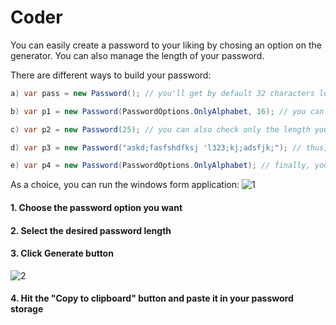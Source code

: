 # Coder

You can easily create a password to your liking by chosing an option on the generator. You can also manage the length of your password. 

There are different ways to build your password:
```cs
a) var pass = new Password(); // you'll get by default 32 characters long password with at least one digit and at least one special                                          character 

b) var p1 = new Password(PasswordOptions.OnlyAlphabet, 16); // you can chose both the password option you wish and your desired length

c) var p2 = new Password(25); // you can also check only the length you want and the programm will generate a password with at least one                                    digit and at least one special character

d) var p3 = new Password("askd;fasfshdfksj 'l323;kj;adsfjk;"); // thus, you can write a password on your own (why not?! :-))

e) var p4 = new Password(PasswordOptions.OnlyAlphabet); // finally, you can just select the password option you like and get a 32                                                                      characters long password
```

As a choice, you can run the windows form application:
![1](https://cloud.githubusercontent.com/assets/22852258/21854035/b6acec94-d832-11e6-8ca0-a15a96c58750.jpg)

#### 1. Choose the password option you want
#### 2. Select the desired password length
#### 3. Click Generate button

![2](https://cloud.githubusercontent.com/assets/22852258/21854334/c6df5614-d833-11e6-9c4d-b6a45ac7e6da.jpg)

#### 4. Hit the "Copy to clipboard" button and paste it in your password storage
